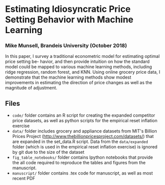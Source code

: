 # Estimating Idiosyncratic Price Setting Behavior with Machine Learning
### Mike Munsell, Brandeis University (October 2018)

In this paper, I survey a traditional econometric model for estimating optimal price setting be-
havior, and then provide intuition on how the standard model could be mapped to various machine
learning methods, including ridge regression, random forest, and KNN. Using online grocery price
data, I demonstrate that the machine learning methods show modest improvements in estimating the
direction of price changes as well as the magnitude of adjustment.

## Files

* `code/` folder contains an R script for creating the expanded competitor
price datasets, as well as python scripts for the empirical reset inflation exercise
* `data/` folder includes grocery and appliance datasets from MIT's Billion
Prices Project (http://www.thebillionpricesproject.com/datasets/) that are expanded
in the set_data.R script. Data from the `data/expanded` folder (which is used in the
empirical reset inflation exercise) is ignored by git due to the size of the dataset
* `fig_table_notebooks/` folder contains Ipython notebooks that provide the all code 
required to reproduce the tables and figures from the manuscript.
* `manuscript/` folder contains .tex code for manuscript, as well as most recent PDF
